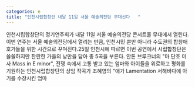 ```yaml
---
categories: e
title: "인천시립합창단 내달 11일 서울 예술의전당 무대선다   "
---
```

인천시립합창단의 정기연주회가 내달 11일 서울 예술의전당 콘서트홀 무대에서 열린다. 이번 연주는 서울 예술의전당에서 열리는 만큼, 인천시민 뿐만 아니라 수도권의 합창애호가들을 위한 시간으로 꾸며진다.25일 인천시에 따르면 이번 공연에서 시립합창단은 쓸쓸하지만 찬란한 가을의 낭만을 담아 총 5곡을 부른다. 안톤 브루크너의 "마 단조 미사 Mass in E minor", 전쟁 속에서 고통 받고 있는 엄마와 아이들을 위로하고 평화를 기원하는 인천시립합창단의 상임 작곡가 조혜영의 "애가 Lamentation 서해바다에 아기를 수장시킨 엄마